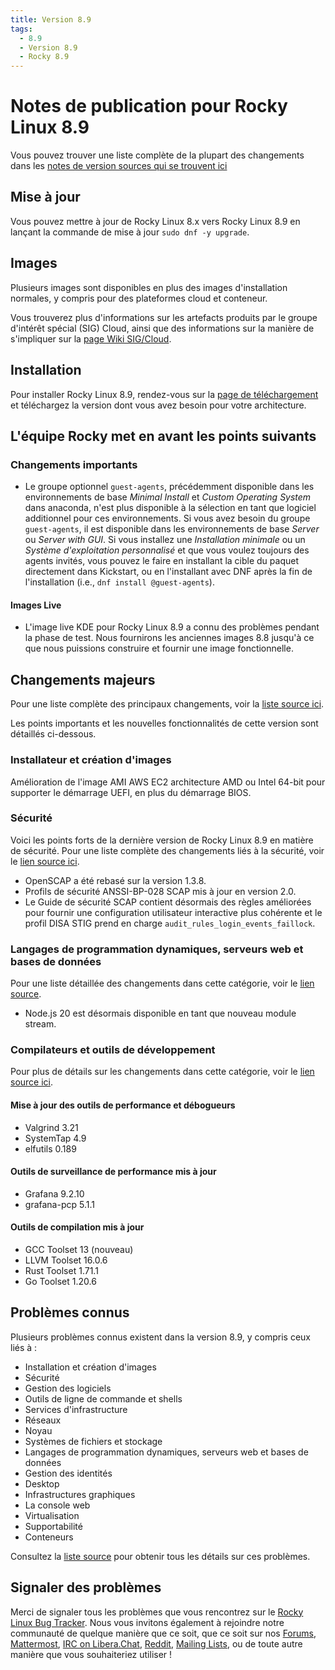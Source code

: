 ```yaml
---
title: Version 8.9
tags:
  - 8.9
  - Version 8.9
  - Rocky 8.9
---
```


# Notes de publication pour Rocky Linux 8.9

Vous pouvez trouver une liste complète de la plupart des changements dans les [notes de version sources qui se trouvent ici](https://access.redhat.com/documentation/en-us/red_hat_enterprise_linux/8/html/8.9_release_notes/index)

## Mise à jour

Vous pouvez mettre à jour de Rocky Linux 8.x vers Rocky Linux 8.9 en lançant la commande de mise à jour `sudo dnf -y upgrade`.

## Images

Plusieurs images sont disponibles en plus des images d'installation normales, y compris pour des plateformes cloud et conteneur.

Vous trouverez plus d'informations sur les artefacts produits par le groupe d'intérêt spécial (SIG) Cloud, ainsi que des informations sur la manière de s'impliquer sur la [page Wiki SIG/Cloud](https://sig-cloud.rocky.page/).

## Installation

Pour installer Rocky Linux 8.9, rendez-vous sur la [page de téléchargement](https://rockylinux.org/download/) et téléchargez la version dont vous avez besoin pour votre architecture.

## L'équipe Rocky met en avant les points suivants

### Changements importants

- Le groupe optionnel `guest-agents`, précédemment disponible dans les environnements de base _Minimal Install_ et _Custom Operating System_ dans anaconda, n'est plus disponible à la sélection en tant que logiciel additionnel pour ces environnements. Si vous avez besoin du groupe `guest-agents`, il est disponible dans les environnements de base _Server_ ou _Server with GUI_. Si vous installez une _Installation minimale_ ou un _Système d'exploitation personnalisé_ et que vous voulez toujours des agents invités, vous pouvez le faire en installant la cible du paquet directement dans Kickstart, ou en l'installant avec DNF après la fin de l'installation (i.e., `dnf install @guest-agents`).

#### Images Live

- L'image live KDE pour Rocky Linux 8.9 a connu des problèmes pendant la phase de test. Nous fournirons les anciennes images 8.8 jusqu'à ce que nous puissions construire et fournir une image fonctionnelle.

## Changements majeurs

Pour une liste complète des principaux changements, voir la [liste source ici](https://access.redhat.com/documentation/en-us/red_hat_enterprise_linux/8/html/8.9_release_notes/overview#overview-major-changes).

Les points importants et les nouvelles fonctionnalités de cette version sont détaillés ci-dessous.

### Installateur et création d'images

Amélioration de l'image AMI AWS EC2 architecture AMD ou Intel 64-bit pour supporter le démarrage UEFI, en plus du démarrage BIOS.

### Sécurité

Voici les points forts de la dernière version de Rocky Linux 8.9 en matière de sécurité. Pour une liste complète des changements liés à la sécurité, voir le [lien source ici](https://access.redhat.com/documentation/en-us/red_hat_enterprise_linux/8/html/8.9_release_notes/new-features#new-features-security).

- OpenSCAP a été rebasé sur la version 1.3.8.
- Profils de sécurité ANSSI-BP-028 SCAP mis à jour en version 2.0.
- Le Guide de sécurité SCAP contient désormais des règles améliorées pour fournir une configuration utilisateur interactive plus cohérente et le profil DISA STIG prend en charge `audit_rules_login_events_faillock`.

### Langages de programmation dynamiques, serveurs web et bases de données

Pour une liste détaillée des changements dans cette catégorie, voir le [lien source](https://access.redhat.com/documentation/en-us/red_hat_enterprise_linux/8/html/8.9_release_notes/new-features#new-features-dynamic-programming-languages-web-and-database-servers).

- Node.js 20 est désormais disponible en tant que nouveau module stream.

### Compilateurs et outils de développement

Pour plus de détails sur les changements dans cette catégorie, voir le [lien source ici](https://access.redhat.com/documentation/en-us/red_hat_enterprise_linux/8/html/8.9_release_notes/new-features#new-features-compilers-and-development-tools).

#### Mise à jour des outils de performance et débogueurs

- Valgrind 3.21
- SystemTap 4.9
- elfutils 0.189

#### Outils de surveillance de performance mis à jour

- Grafana 9.2.10
- grafana-pcp 5.1.1

#### Outils de compilation mis à jour

- GCC Toolset 13 (nouveau)
- LLVM Toolset 16.0.6
- Rust Toolset 1.71.1
- Go Toolset 1.20.6

## Problèmes connus

Plusieurs problèmes connus existent dans la version 8.9, y compris ceux liés à :

- Installation et création d'images
- Sécurité
- Gestion des logiciels
- Outils de ligne de commande et shells
- Services d'infrastructure
- Réseaux
- Noyau
- Systèmes de fichiers et stockage
- Langages de programmation dynamiques, serveurs web et bases de données
- Gestion des identités
- Desktop
- Infrastructures graphiques
- La console web
- Virtualisation
- Supportabilité
- Conteneurs

Consultez la [liste source](https://access.redhat.com/documentation/en-us/red_hat_enterprise_linux/8/html/8.3_release_notes/known-issues) pour obtenir tous les détails sur ces problèmes.

## Signaler des problèmes

Merci de signaler tous les problèmes que vous rencontrez sur le [Rocky Linux Bug Tracker](https://bugs.rockylinux.org/). Nous vous invitons également à rejoindre notre communauté de quelque manière que ce soit, que ce soit sur nos [Forums](https://forums.rockylinux.org), [Mattermost](https://chat.rockylinux.org), [IRC on Libera.Chat](irc://irc.liberachat/rockylinux), [Reddit](https://reddit.com/r/rockylinux), [Mailing Lists](https://lists.resf.org), ou de toute autre manière que vous souhaiteriez utiliser !
